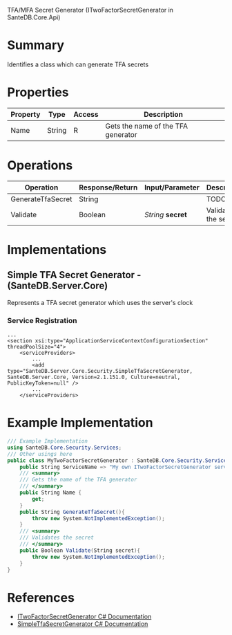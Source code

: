 TFA/MFA Secret Generator (ITwoFactorSecretGenerator in SanteDB.Core.Api)

# Summary
Identifies a class which can generate TFA secrets

# Properties

|Property|Type|Access|Description|
|-|-|-|-|
|Name|String|R|Gets the name of the TFA generator|

# Operations

|Operation|Response/Return|Input/Parameter|Description|
|-|-|-|-|
|GenerateTfaSecret|String||TODO|
|Validate|Boolean|*String* **secret**|Validates the secret|

# Implementations


## Simple TFA Secret Generator - (SanteDB.Server.Core)
Represents a TFA secret generator which uses the server's clock

### Service Registration
```markup
...
<section xsi:type="ApplicationServiceContextConfigurationSection" threadPoolSize="4">
	<serviceProviders>
		...
		<add type="SanteDB.Server.Core.Security.SimpleTfaSecretGenerator, SanteDB.Server.Core, Version=2.1.151.0, Culture=neutral, PublicKeyToken=null" />
		...
	</serviceProviders>
```
# Example Implementation
```csharp
/// Example Implementation
using SanteDB.Core.Security.Services;
/// Other usings here
public class MyTwoFactorSecretGenerator : SanteDB.Core.Security.Services.ITwoFactorSecretGenerator { 
	public String ServiceName => "My own ITwoFactorSecretGenerator service";
	/// <summary>
	/// Gets the name of the TFA generator
	/// </summary>
	public String Name {
		get;
	}
	public String GenerateTfaSecret(){
		throw new System.NotImplementedException();
	}
	/// <summary>
	/// Validates the secret
	/// </summary>
	public Boolean Validate(String secret){
		throw new System.NotImplementedException();
	}
}
```

# References

* [ITwoFactorSecretGenerator C# Documentation](http://santesuite.org/assets/doc/net/html/T_SanteDB_Core_Security_Services_ITwoFactorSecretGenerator.htm)
* [SimpleTfaSecretGenerator C# Documentation](http://santesuite.org/assets/doc/net/html/T_SanteDB_Server_Core_Security_SimpleTfaSecretGenerator.htm)
